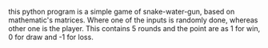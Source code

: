 this python program is a simple game of snake-water-gun,
based on mathematic's matrices.
Where one of the inputs is randomly done, whereas other one is the player.
This contains 5 rounds and the point are as 1 for win, 0 for draw and -1 for loss.
